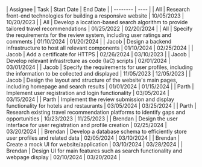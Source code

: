 | Assignee | Task | Start Date | End Date |
| -------- | ---- |
| All | Research front-end technologies for building a responsive website | 10/05/2023 | 10/20/2023 |
| All | Develop a location-based search algorithm to provide tailored travel recommendations | 01/25/2022 | 02/20/2024 |
| All | Specify the requirements for the review system, including user ratings and comments | 01/10/2024 | 01/20/2024 |
| Jacob | Design a backend infrastructure to host all relevant components | 01/10/2024 | 02/25/2024 | 
| Jacob | Add a certificate for HTTPS | 02/26/2024 | 03/10/2023 |
| Jacob | Develop relevant infrastrcture as code (IaC) scripts | 02/01/2024 | 03/01/2024 |
| Jacob | Specify the requirements for user profiles, including the information to be collected and displayed | 11/05/2023 | 12/05/2023 | 
| Jacob | Design the layout and structure of the website's main pages, including homepage and search results | 01/01/2024 | 01/15/2024 |
| Parth | Implement user registration and login functionality | 03/05/2024 | 03/15/2024 | 
| Parth | Implement the review submission and display functionality for hotels and restaurants | 03/05/2024 | 03/25/2024 | 
| Parth | Research existing travel recommendation platforms to identify gaps and opportunities | 10/23/2023 | 11/25/2023 | 
| Brendan | Design the user interface for user registration and profile creation | 02/25/2024 | 03/20/2024 |
| Brendan | Develop a database schema to efficiently store user profiles and related data | 02/05/2024 | 03/10/2024 |
| Brendan | Create a mock UI for website/application | 03/10/2024 | 03/28/2024 |
| Brendan | Design UI for main features such as search functionality and webpage display | 02/10/2024 | 03/20/2024 |
